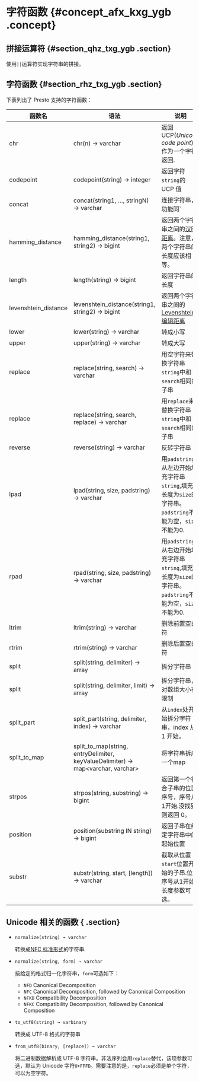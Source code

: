 # 字符函数 {#concept_afx_kxg_ygb .concept}

## 拼接运算符 {#section_qhz_txg_ygb .section}

使用`||`运算符实现字符串的拼接。

## 字符函数 {#section_rhz_txg_ygb .section}

下表列出了 Presto 支持的字符函数：

|函数名|语法|说明|
|---|--|--|
|chr|chr\(n\) → varchar|返回 UCP\(*Unicode code point*\)`n`作为一个字符返回.|
|codepoint|codepoint\(string\) → integer|返回字符`string`的 UCP 值|
|concat|concat\(string1, …, stringN\) → varchar|连接字符串，功能同`||`运算符|
|hamming\_distance|hamming\_distance\(string1, string2\) → bigint|返回两个字符串之间的[汉明距离](https://en.wikipedia.org/wiki/Hamming_distance)。注意，两个字符串的长度应该相等。|
|length|length\(string\) → bigint|返回字符串的长度|
|levenshtein\_distance|levenshtein\_distance\(string1, string2\) → bigint|返回两个字符串之间的[Levenshtein 编辑距离](https://en.wikipedia.org/wiki/Levenshtein_distance)|
|lower|lower\(string\) → varchar|转成小写|
|upper|upper\(string\) → varchar|转成大写|
|replace|replace\(string, search\) → varchar|用空字符来替换字符串`string`中和`search`相同的子串|
|replace|replace\(string, search, replace\) → varchar|用`replace`来替换字符串`string`中和`search`相同的子串|
|reverse|reverse\(string\) → varchar|反转字符串|
|lpad|lpad\(string, size, padstring\) → varchar|用`padstring`从左边开始填充字符串`string`,填充成长度为`size`的字符串。`padstring`不能为空，`size`不能为0.|
|rpad|rpad\(string, size, padstring\) → varchar|用`padstring`从右边开始填充字符串`string`,填充成长度为`size`的字符串。`padstring`不能为空，`size`不能为0.|
|ltrim|ltrim\(string\) → varchar|删除前置空白符|
|rtrim|rtrim\(string\) → varchar|删除后置空白符|
|split|split\(string, delimiter\) → array|拆分字符串|
|split|split\(string, delimiter, limit\) → array|拆分字符串，对数组大小有限制|
|split\_part|split\_part\(string, delimiter, index\) → varchar|从`index`处开始拆分字符串，index 从 1 开始。|
|split\_to\_map|split\_to\_map\(string, entryDelimiter, keyValueDelimiter\) → map<varchar, varchar\>|将字符串拆成一个map|
|strpos|strpos\(string, substring\) → bigint|返回第一个符合子串的位置序号，序号从1开始.没找到则返回 0。|
|position|position\(substring IN string\) → bigint|返回子串在给定字符串中的起始位置|
|substr|substr\(string, start, \[length\]\) → varchar|截取从位置`start`位置开始的子串.位置序号从1开始.长度参数可选。|

## Unicode 相关的函数 { .section}

-   `normalize(string) → varchar`

    转换成[NFC 标准形式](https://en.wikipedia.org/wiki/Unicode_equivalence#Normalization)的字符串.

-   `normalize(string, form) → varchar`

    按给定的格式归一化字符串，`form`可选如下：

    -   `NFD` Canonical Decomposition
    -   `NFC` Canonical Decomposition, followed by Canonical Composition
    -   `NFKD` Compatibility Decomposition
    -   `NFKC` Compatibility Decomposition, followed by Canonical Composition
-   `to_utf8(string) → varbinary`

    转换成 UTF-8 格式的字符串

-   `from_utf8(binary, [replace]) → varchar`

    将二进制数据解析成 UTF-8 字符串。非法序列会用`replace`替代，该项参数可选，默认为 Unicode 字符`U+FFFD`。需要注意的是，`replace`必须是单个字符，可以为空字符。



